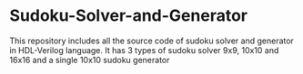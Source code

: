 # Sudoku-Solver-and-Generator
This repository includes all the source code of sudoku solver and generator in HDL-Verilog language. It has 3 types of sudoku solver 9x9, 10x10 and 16x16 and a single 10x10 sudoku generator
